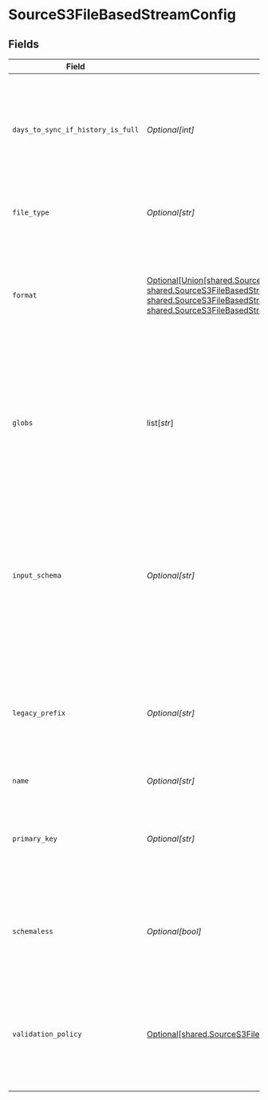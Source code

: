 # SourceS3FileBasedStreamConfig


## Fields

| Field                                                                                                                                                                                                                                                                                                        | Type                                                                                                                                                                                                                                                                                                         | Required                                                                                                                                                                                                                                                                                                     | Description                                                                                                                                                                                                                                                                                                  |
| ------------------------------------------------------------------------------------------------------------------------------------------------------------------------------------------------------------------------------------------------------------------------------------------------------------ | ------------------------------------------------------------------------------------------------------------------------------------------------------------------------------------------------------------------------------------------------------------------------------------------------------------ | ------------------------------------------------------------------------------------------------------------------------------------------------------------------------------------------------------------------------------------------------------------------------------------------------------------ | ------------------------------------------------------------------------------------------------------------------------------------------------------------------------------------------------------------------------------------------------------------------------------------------------------------ |
| `days_to_sync_if_history_is_full`                                                                                                                                                                                                                                                                            | *Optional[int]*                                                                                                                                                                                                                                                                                              | :heavy_minus_sign:                                                                                                                                                                                                                                                                                           | When the state history of the file store is full, syncs will only read files that were last modified in the provided day range.                                                                                                                                                                              |
| `file_type`                                                                                                                                                                                                                                                                                                  | *Optional[str]*                                                                                                                                                                                                                                                                                              | :heavy_check_mark:                                                                                                                                                                                                                                                                                           | The data file type that is being extracted for a stream.                                                                                                                                                                                                                                                     |
| `format`                                                                                                                                                                                                                                                                                                     | [Optional[Union[shared.SourceS3FileBasedStreamConfigFormatAvroFormat, shared.SourceS3FileBasedStreamConfigFormatCSVFormat, shared.SourceS3FileBasedStreamConfigFormatJsonlFormat, shared.SourceS3FileBasedStreamConfigFormatParquetFormat]]](undefined/models/shared/sources3filebasedstreamconfigformat.md) | :heavy_minus_sign:                                                                                                                                                                                                                                                                                           | The configuration options that are used to alter how to read incoming files that deviate from the standard formatting.                                                                                                                                                                                       |
| `globs`                                                                                                                                                                                                                                                                                                      | list[*str*]                                                                                                                                                                                                                                                                                                  | :heavy_minus_sign:                                                                                                                                                                                                                                                                                           | The pattern used to specify which files should be selected from the file system. For more information on glob pattern matching look <a href="https://en.wikipedia.org/wiki/Glob_(programming)">here</a>.                                                                                                     |
| `input_schema`                                                                                                                                                                                                                                                                                               | *Optional[str]*                                                                                                                                                                                                                                                                                              | :heavy_minus_sign:                                                                                                                                                                                                                                                                                           | The schema that will be used to validate records extracted from the file. This will override the stream schema that is auto-detected from incoming files.                                                                                                                                                    |
| `legacy_prefix`                                                                                                                                                                                                                                                                                              | *Optional[str]*                                                                                                                                                                                                                                                                                              | :heavy_minus_sign:                                                                                                                                                                                                                                                                                           | The path prefix configured in v3 versions of the S3 connector. This option is deprecated in favor of a single glob.                                                                                                                                                                                          |
| `name`                                                                                                                                                                                                                                                                                                       | *Optional[str]*                                                                                                                                                                                                                                                                                              | :heavy_check_mark:                                                                                                                                                                                                                                                                                           | The name of the stream.                                                                                                                                                                                                                                                                                      |
| `primary_key`                                                                                                                                                                                                                                                                                                | *Optional[str]*                                                                                                                                                                                                                                                                                              | :heavy_minus_sign:                                                                                                                                                                                                                                                                                           | The column or columns (for a composite key) that serves as the unique identifier of a record.                                                                                                                                                                                                                |
| `schemaless`                                                                                                                                                                                                                                                                                                 | *Optional[bool]*                                                                                                                                                                                                                                                                                             | :heavy_minus_sign:                                                                                                                                                                                                                                                                                           | When enabled, syncs will not validate or structure records against the stream's schema.                                                                                                                                                                                                                      |
| `validation_policy`                                                                                                                                                                                                                                                                                          | [Optional[shared.SourceS3FileBasedStreamConfigValidationPolicy]](undefined/models/shared/sources3filebasedstreamconfigvalidationpolicy.md)                                                                                                                                                                   | :heavy_minus_sign:                                                                                                                                                                                                                                                                                           | The name of the validation policy that dictates sync behavior when a record does not adhere to the stream schema.                                                                                                                                                                                            |